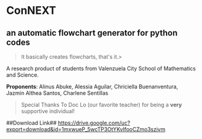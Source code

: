 # ConNEXT
## an automatic flowchart generator for python codes
>It basically creates flowcharts, that's it.>

A research product of students from Valenzuela City School of Mathematics and Science.

**Proponents**: Alinus Abuke, Alessia Aguilar, Chriciella Buenanventura, Jazmin Althea Santos, Charlene Sentillas

>Special Thanks To Doc Lo (our favorite teacher) for being a __very__ supportive individual!

##Download Link## 
https://drive.google.com/uc?export=download&id=1mxwueP_5wcTP3OtYKvIfooCZmo3szivm
